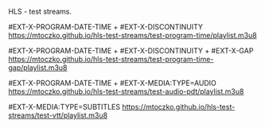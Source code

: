 HLS - test streams.

#EXT-X-PROGRAM-DATE-TIME + #EXT-X-DISCONTINUITY
https://mtoczko.github.io/hls-test-streams/test-program-time/playlist.m3u8

#EXT-X-PROGRAM-DATE-TIME + #EXT-X-DISCONTINUITY + #EXT-X-GAP
https://mtoczko.github.io/hls-test-streams/test-program-time-gap/playlist.m3u8

#EXT-X-PROGRAM-DATE-TIME + #EXT-X-MEDIA:TYPE=AUDIO
https://mtoczko.github.io/hls-test-streams/test-audio-pdt/playlist.m3u8

#EXT-X-MEDIA:TYPE=SUBTITLES
https://mtoczko.github.io/hls-test-streams/test-vtt/playlist.m3u8

